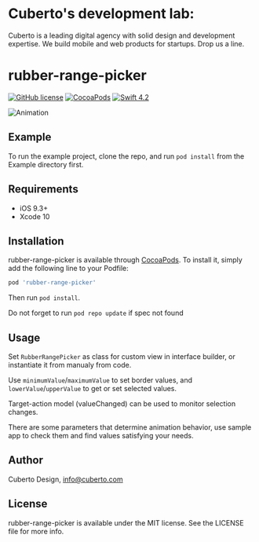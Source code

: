 # Cuberto's development lab:

Cuberto is a leading digital agency with solid design and development expertise. We build mobile and web products for startups. Drop us a line.

# rubber-range-picker

[![GitHub license](https://img.shields.io/badge/license-MIT-lightgrey.svg)](https://raw.githubusercontent.com/Cuberto/rubber-range-picker/master/LICENSE)
[![CocoaPods](https://img.shields.io/cocoapods/v/rubber-range-picker.svg?style=flat)](http://cocoapods.org/pods/rubber-range-picker)
[![Swift 4.2](https://img.shields.io/badge/Swift-4.2-green.svg?style=flat)](https://developer.apple.com/swift/)

![Animation](https://raw.githubusercontent.com/Cuberto/rubber-range-picker/master/Screenshots/animation.gif)

## Example

To run the example project, clone the repo, and run `pod install` from the Example directory first.

## Requirements

- iOS 9.3+
- Xcode 10

## Installation

rubber-range-picker is available through [CocoaPods](https://cocoapods.org). To install
it, simply add the following line to your Podfile:

```ruby
pod 'rubber-range-picker'
```
Then run `pod install`.

Do not forget to run `pod repo update` if spec not found

## Usage

Set `RubberRangePicker` as class for custom view in interface builder, or instantiate it from manualy from code.

Use `minimumValue`/`maximumValue` to set border values, and `lowerValue`/`upperValue` to get or set selected values.

Target-action model (valueChanged) can be used to monitor selection changes.

There are some parameters that determine animation behavior, use sample app to check them and find values satisfying your needs.

## Author

Cuberto Design, info@cuberto.com

## License

rubber-range-picker is available under the MIT license. See the LICENSE file for more info.
